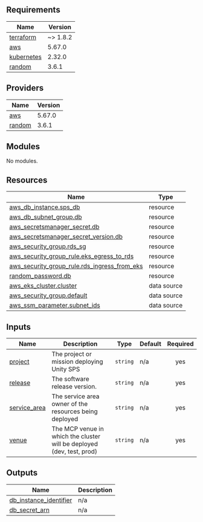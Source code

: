 <!-- BEGINNING OF PRE-COMMIT-TERRAFORM DOCS HOOK -->
## Requirements

| Name | Version |
|------|---------|
| <a name="requirement_terraform"></a> [terraform](#requirement\_terraform) | ~> 1.8.2 |
| <a name="requirement_aws"></a> [aws](#requirement\_aws) | 5.67.0 |
| <a name="requirement_kubernetes"></a> [kubernetes](#requirement\_kubernetes) | 2.32.0 |
| <a name="requirement_random"></a> [random](#requirement\_random) | 3.6.1 |

## Providers

| Name | Version |
|------|---------|
| <a name="provider_aws"></a> [aws](#provider\_aws) | 5.67.0 |
| <a name="provider_random"></a> [random](#provider\_random) | 3.6.1 |

## Modules

No modules.

## Resources

| Name | Type |
|------|------|
| [aws_db_instance.sps_db](https://registry.terraform.io/providers/hashicorp/aws/5.67.0/docs/resources/db_instance) | resource |
| [aws_db_subnet_group.db](https://registry.terraform.io/providers/hashicorp/aws/5.67.0/docs/resources/db_subnet_group) | resource |
| [aws_secretsmanager_secret.db](https://registry.terraform.io/providers/hashicorp/aws/5.67.0/docs/resources/secretsmanager_secret) | resource |
| [aws_secretsmanager_secret_version.db](https://registry.terraform.io/providers/hashicorp/aws/5.67.0/docs/resources/secretsmanager_secret_version) | resource |
| [aws_security_group.rds_sg](https://registry.terraform.io/providers/hashicorp/aws/5.67.0/docs/resources/security_group) | resource |
| [aws_security_group_rule.eks_egress_to_rds](https://registry.terraform.io/providers/hashicorp/aws/5.67.0/docs/resources/security_group_rule) | resource |
| [aws_security_group_rule.rds_ingress_from_eks](https://registry.terraform.io/providers/hashicorp/aws/5.67.0/docs/resources/security_group_rule) | resource |
| [random_password.db](https://registry.terraform.io/providers/hashicorp/random/3.6.1/docs/resources/password) | resource |
| [aws_eks_cluster.cluster](https://registry.terraform.io/providers/hashicorp/aws/5.67.0/docs/data-sources/eks_cluster) | data source |
| [aws_security_group.default](https://registry.terraform.io/providers/hashicorp/aws/5.67.0/docs/data-sources/security_group) | data source |
| [aws_ssm_parameter.subnet_ids](https://registry.terraform.io/providers/hashicorp/aws/5.67.0/docs/data-sources/ssm_parameter) | data source |

## Inputs

| Name | Description | Type | Default | Required |
|------|-------------|------|---------|:--------:|
| <a name="input_project"></a> [project](#input\_project) | The project or mission deploying Unity SPS | `string` | n/a | yes |
| <a name="input_release"></a> [release](#input\_release) | The software release version. | `string` | n/a | yes |
| <a name="input_service_area"></a> [service\_area](#input\_service\_area) | The service area owner of the resources being deployed | `string` | n/a | yes |
| <a name="input_venue"></a> [venue](#input\_venue) | The MCP venue in which the cluster will be deployed (dev, test, prod) | `string` | n/a | yes |

## Outputs

| Name | Description |
|------|-------------|
| <a name="output_db_instance_identifier"></a> [db\_instance\_identifier](#output\_db\_instance\_identifier) | n/a |
| <a name="output_db_secret_arn"></a> [db\_secret\_arn](#output\_db\_secret\_arn) | n/a |
<!-- END OF PRE-COMMIT-TERRAFORM DOCS HOOK -->
